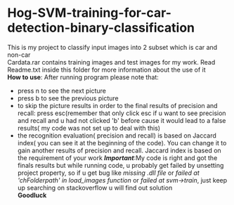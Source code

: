 # Hog-SVM-training-for-car-detection-binary-classification
This is my project to classify input images into 2 subset which is car and non-car  
Cardata.rar contains training images and test images for my work. Read Readme.txt inside this folder for more information about the use of it  
**How to use**: After running program please note that:
- press n to see the next picture
- press b to see the previous picture
- to skip the picture results in order to the final results of precision and recall: press esc(remember that only click esc if u want to see precision and recall and u had not clicked 'b' before cause it would lead to a false results( my code was not set up to deal with this)  
- the recognition evaluation( precision and recall) is based on Jaccard index( you can see it at the beginning of the code). You can change it to gain another results of precision and recall. Jaccard index is based on the requirement of your work
***Important***:My code is right and got the finals results but while running code, u probably get failed by unsetting project property, so if u get bug like *missing .dll file* or *failed at 'chFolderpath' in load_images function* or *failed at svm->train*, just keep up searching on stackoverflow u will find out solution  
**Goodluck**
